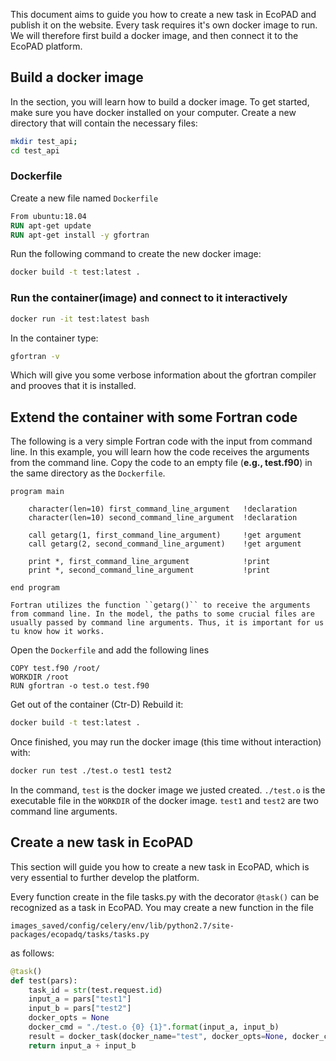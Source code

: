 This document aims to guide you how to create a new task in EcoPAD and publish it on the website.
Every task requires it's own docker image to run. 
We will therefore first build a docker image, and then connect it to the EcoPAD platform.

## Build a docker image

In the section, you will learn how to build a docker image. To get started, make sure you have docker installed on your computer. 
Create a new directory that will contain the necessary files:

```Bash
mkdir test_api; 
cd test_api
```


### Dockerfile
Create a new file named ``Dockerfile``

```Dockerfile
From ubuntu:18.04
RUN apt-get update
RUN apt-get install -y gfortran
```

Run the following command to create the new docker image:

```Bash
docker build -t test:latest .
```

### Run the container(image) and connect to it interactively

```Bash
docker run -it test:latest bash
```
In the container type:

```Bash
gfortran -v
```
Which will give you some verbose information about the gfortran compiler and prooves that it is installed. 

## Extend the container with some Fortran code

The following is a very simple Fortran code with the input from command line. In this example, you will learn how the code receives the arguments from the command line. Copy the code to an empty file (**e.g., test.f90**) in the same directory as the `Dockerfile`.

```Fortran
program main

    character(len=10) first_command_line_argument   !declaration
    character(len=10) second_command_line_argument  !declaration

    call getarg(1, first_command_line_argument)     !get argument
    call getarg(2, second_command_line_argument)    !get argument

    print *, first_command_line_argument            !print 
    print *, second_command_line_argument           !print

end program

Fortran utilizes the function ``getarg()`` to receive the arguments from command line. In the model, the paths to some crucial files are usually passed by command line arguments. Thus, it is important for us tu know how it works.
```
Open the `Dockerfile` and add the following lines 
```
COPY test.f90 /root/
WORKDIR /root
RUN gfortran -o test.o test.f90
```

Get out of the container (Ctr-D) 
Rebuild it:
```Bash
docker build -t test:latest .
```

Once finished, you may run the docker image (this time without interaction) with:

```Bash
docker run test ./test.o test1 test2
```

In the command, ``test`` is the docker image we justed created. ``./test.o`` is the executable file in the ``WORKDIR`` of the docker image.
``test1`` and ``test2`` are two command line arguments.

## Create a new task in EcoPAD

This section will guide you how to create a new task in EcoPAD, which is very essential to further develop the platform.

Every function create in the file tasks.py with the decorator ``@task()`` can be recognized as a task in EcoPAD. 
You may create a new function in the file 
```
images_saved/config/celery/env/lib/python2.7/site-packages/ecopadq/tasks/tasks.py
```
as follows:

```Python
@task() 
def test(pars):
    task_id = str(test.request.id)
    input_a = pars["test1"]
    input_b = pars["test2"]
    docker_opts = None
    docker_cmd = "./test.o {0} {1}".format(input_a, input_b)
    result = docker_task(docker_name="test", docker_opts=None, docker_command=docker_cmd, id=task_id)
    return input_a + input_b

```



